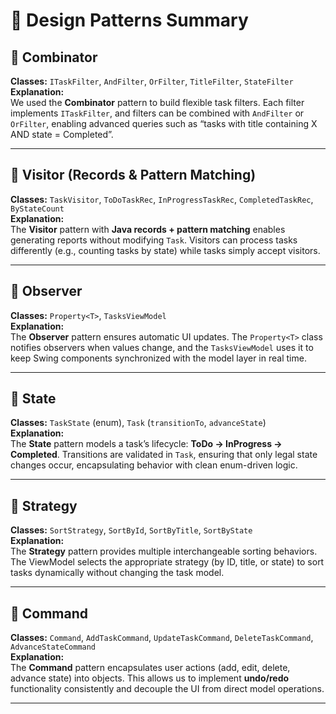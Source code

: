 # 📑 Design Patterns Summary

## 🔹 Combinator

**Classes:** `ITaskFilter`, `AndFilter`, `OrFilter`, `TitleFilter`, `StateFilter`  
**Explanation:**  
We used the **Combinator** pattern to build flexible task filters. Each filter implements `ITaskFilter`, and filters can be combined with `AndFilter` or `OrFilter`, enabling advanced queries such as “tasks with title containing X AND state = Completed”.

---

## 🔹 Visitor (Records & Pattern Matching)

**Classes:** `TaskVisitor`, `ToDoTaskRec`, `InProgressTaskRec`, `CompletedTaskRec`, `ByStateCount`  
**Explanation:**  
The **Visitor** pattern with **Java records + pattern matching** enables generating reports without modifying `Task`. Visitors can process tasks differently (e.g., counting tasks by state) while tasks simply accept visitors.

---

## 🔹 Observer

**Classes:** `Property<T>`, `TasksViewModel`  
**Explanation:**  
The **Observer** pattern ensures automatic UI updates. The `Property<T>` class notifies observers when values change, and the `TasksViewModel` uses it to keep Swing components synchronized with the model layer in real time.

---

## 🔹 State

**Classes:** `TaskState` (enum), `Task` (`transitionTo`, `advanceState`)  
**Explanation:**  
The **State** pattern models a task’s lifecycle: **ToDo → InProgress → Completed**. Transitions are validated in `Task`, ensuring that only legal state changes occur, encapsulating behavior with clean enum-driven logic.

---

## 🔹 Strategy

**Classes:** `SortStrategy`, `SortById`, `SortByTitle`, `SortByState`  
**Explanation:**  
The **Strategy** pattern provides multiple interchangeable sorting behaviors. The ViewModel selects the appropriate strategy (by ID, title, or state) to sort tasks dynamically without changing the task model.

---

## 🔹 Command

**Classes:** `Command`, `AddTaskCommand`, `UpdateTaskCommand`, `DeleteTaskCommand`, `AdvanceStateCommand`  
**Explanation:**  
The **Command** pattern encapsulates user actions (add, edit, delete, advance state) into objects. This allows us to implement **undo/redo** functionality consistently and decouple the UI from direct model operations.

---
